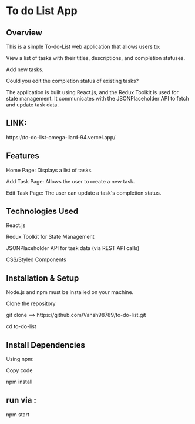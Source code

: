 <h1>To do List App </h1>

<h2>Overview</h2>
<p>This is a simple To-do-List web application that allows users to:</p>
<p>View a list of tasks with their titles, descriptions, and completion statuses.</p>
<p>Add new tasks.</p>
<p>Could you edit the completion status of existing tasks?</p>
<p>The application is built using React.js, and the Redux Toolkit is used for state management. It communicates with the JSONPlaceholder API to fetch and update task data.</p>
<h2>LINK:</h2>
https://to-do-list-omega-liard-94.vercel.app/

<h2>Features</h2>
<p>Home Page: Displays a list of tasks.</p>
<p>Add Task Page: Allows the user to create a new task.</p>
<p>Edit Task Page: The user can update a task's completion status.</p>


<h2>Technologies Used</h2>
<p>React.js </p>
<p>Redux Toolkit  for State Management</p>
<p>JSONPlaceholder API for task data (via REST API calls)</p>
<p>CSS/Styled Components </p>

<h2>Installation & Setup</h2>
<p>Node.js and npm  must be installed on your machine.</p>
<p>Clone the repository</p>
<p>git clone ==> https://github.com/Vansh98789/to-do-list.git</p>
<p>cd to-do-list</p>

<h2>Install Dependencies</h2>
<p>Using npm:</p>
<p>Copy code</p>
<p>npm install</p>

<h2>run via :</h2>
<p>npm start</p>
